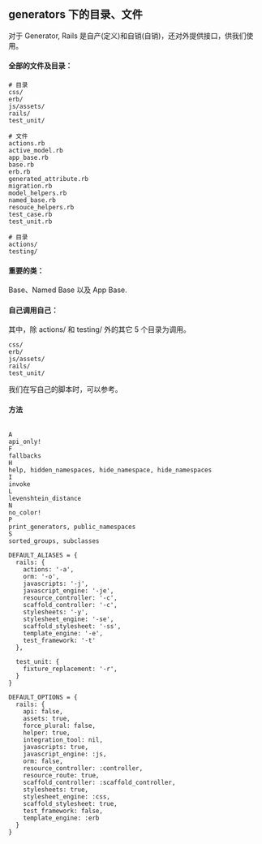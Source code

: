 ## generators 下的目录、文件

对于 Generator, Rails 是自产(定义)和自销(自销)，还对外提供接口，供我们使用。

#### 全部的文件及目录：

```
# 目录
css/
erb/
js/assets/
rails/
test_unit/

# 文件
actions.rb
active_model.rb
app_base.rb
base.rb
erb.rb
generated_attribute.rb
migration.rb
model_helpers.rb
named_base.rb
resouce_helpers.rb
test_case.rb
test_unit.rb

# 目录
actions/
testing/
```

#### 重要的类：

Base、Named Base 以及 App Base.

#### 自己调用自己：

其中，除 actions/ 和 testing/ 外的其它 5 个目录为调用。

```
css/
erb/
js/assets/
rails/
test_unit/
```

我们在写自己的脚本时，可以参考。

#### 方法

```

A
api_only!
F
fallbacks
H
help, hidden_namespaces, hide_namespace, hide_namespaces
I
invoke
L
levenshtein_distance
N
no_color!
P
print_generators, public_namespaces
S
sorted_groups, subclasses
```

```
DEFAULT_ALIASES = {
  rails: {
    actions: '-a',
    orm: '-o',
    javascripts: '-j',
    javascript_engine: '-je',
    resource_controller: '-c',
    scaffold_controller: '-c',
    stylesheets: '-y',
    stylesheet_engine: '-se',
    scaffold_stylesheet: '-ss',
    template_engine: '-e',
    test_framework: '-t'
  },

  test_unit: {
    fixture_replacement: '-r',
  }
}
```

```
DEFAULT_OPTIONS = {
  rails: {
    api: false,
    assets: true,
    force_plural: false,
    helper: true,
    integration_tool: nil,
    javascripts: true,
    javascript_engine: :js,
    orm: false,
    resource_controller: :controller,
    resource_route: true,
    scaffold_controller: :scaffold_controller,
    stylesheets: true,
    stylesheet_engine: :css,
    scaffold_stylesheet: true,
    test_framework: false,
    template_engine: :erb
  }
}
```
